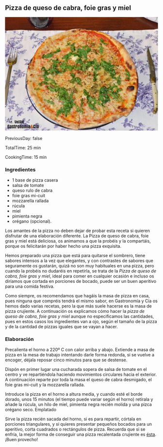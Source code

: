 [title]: #()

## Pizza de queso de cabra, foie gras y miel

[img]: #()

![](../docs/imgs/0037-pizza_cabra_foie_miel1.jpg)

[#url]:#()

[](http://www.gastronomiaycia.com/2015/12/13/pizza-de-queso-de-cabra-foie-gras-y-mie)

[recipe-time]: #()

PreviousDay: false

TotalTime: 25 min

CookingTime: 15 min

[ingredients-content]: #()

### Ingredientes
    
* 1 base de pizza casera
* salsa de tomate
* queso rulo de cabra
* foie gras mi-cuit
* mozzarella rallada
* rúcula
* miel
* pimienta negra
* orégano (opcional).


[content]: #()


Los amantes de la pizza no deben dejar de probar esta receta si quieren
disfrutar de una elaboración diferente. La Pizza de queso de cabra, foie
gras y miel está deliciosa, os animamos a que la probéis y la compartáis,
porque os felicitarán por haber hecho una pizza exquisita.

Hemos preparado una pizza que está para quitarse el sombrero, tiene sabores
intensos a la vez que elegantes, y con contrastes de sabores que
seguramente os gustarán, quizá no son muy habituales en una pizza, pero
cuando la probéis no dudaréis en repetirla, se trata de la *Pizza de queso
de cabra, foie gras y miel*, ideal para comer en cualquier ocasión e
incluso os diríamos que cortada en porciones de bocado, puede ser un buen
aperitivo para una comida festiva.

Como siempre, os recomendamos que hagáis la masa de pizza en casa, pues
ninguna que compréis tendrá el mismo sabor, en Gastronomía y Cía os hemos
dado varias recetas, pero la que más suele hacerse es la masa de pizza
crujiente. A continuación os explicamos cómo hacer la *pizza de queso de
cabra*, *foie gras y miel* aunque no especificamos las cantidades, pues en
estos casos los ingredientes van a ojo, según el tamaño de la pizza y de la
cantidad de pizzas iguales que se vayan a hacer.

###  Elaboración

Precalienta el horno a 220º C con calor arriba y abajo. Extiende a masa de
pizza en la mesa de trabajo intentando darle forma redonda, si se vuelve a
encoger, déjala reposar cinco minutos para que se destense.

Dispón en primer lugar una cucharada sopera de salsa de tomate en el centro
y ve repartiéndola haciendo movimientos circulares hacia el exterior. A
continuación reparte por toda la masa el queso de cabra desmigado, el foie
gras mi-cuit y la mozzarella rallada.

Introduce la pizza en el horno a altura media, y cuando esté el borde
dorado, unos 15 minutos (el tiempo puede variar según el horno) retírala y
añade la rúcula, un hilo de miel, pimienta negra recién molida y una pizca
orégano seco.
Emplatado

Sirve la pizza recién sacada del horno, si es para repartir, córtala en
porciones triangulares, y si quieres presentar pequeños bocados para un
aperitivo, corta cuadrados o rectángulos de pizza. Recuerda que si se
enfría, la mejor forma de conseguir una pizza recalentada crujiente es [ésta](http://www.gastronomiaycia.com/2014/06/16/como-calentar-la-pizza-para-que-quede-crujiente/).
¡Buen provecho!
